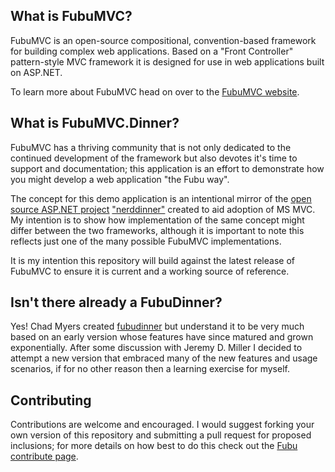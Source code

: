 What is FubuMVC?
--
FubuMVC is an open-source compositional, convention-based framework for building complex web applications. Based on a "Front Controller" pattern-style MVC framework it is designed for use in web applications built on ASP.NET.

To learn more about FubuMVC head on over to the [FubuMVC website](http://mvc.fubu-project.org).

What is FubuMVC.Dinner?
--
FubuMVC has a thriving community that is not only dedicated to the continued development of the framework but also devotes it's time to support and documentation; this application is an effort to demonstrate how you might develop a web application "the Fubu way".

The concept for this demo application is an intentional mirror of the [open source ASP.NET project](http://nerddinner.codeplex.com/) ["nerddinner"](http://www.nerddinner.com) created to aid adoption of MS MVC. My intention is to show how implementation of the same concept might differ between the two frameworks, although it is important to note this reflects just one of the many possible FubuMVC implementations.

It is my intention this repository will build against the latest release of FubuMVC to ensure it is current and a working source of reference.

Isn't there already a FubuDinner?
--
Yes! Chad Myers created [fubudinner](https://github.com/chadmyers/fubudinner) but understand it to be very much based on an early version whose features have since matured and grown exponentially. After some discussion with Jeremy D. Miller I decided to attempt a new version that embraced many of the new features and usage scenarios, if for no other reason then a learning exercise for myself.

Contributing
--
Contributions are welcome and encouraged. I would suggest forking your own version of this repository and submitting a pull request for proposed inclusions; for more details on how best to do this check out the [Fubu contribute page](http://fubu-project.org/contribute/).